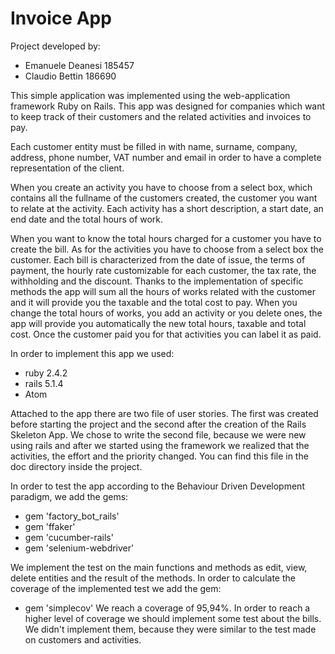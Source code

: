 # Invoice App

Project developed by:
- Emanuele Deanesi 185457
- Claudio Bettin 186690

This simple application was implemented using the web-application framework Ruby on Rails. 
This app was designed for companies which want to keep track of their customers and the related activities and invoices to pay. 

Each customer entity must be filled in with name, surname, company, address, phone number, VAT number and email in order to have a complete representation of the client.

When you create an activity you have to choose from a select box, which contains all the fullname of the customers created, the customer you want to relate at the activity. Each activity has a short description, a start date, an end date and the total hours of work. 

When you want to know the total hours charged for a customer you have to create the bill. As for the activities you have to choose from a select box the customer. Each bill is characterized from the date of issue, the terms of payment, the hourly rate customizable for each customer, the tax rate, the withholding and the discount. 
Thanks to the implementation of specific methods the app will sum all the hours of works related with the customer and it will provide you the taxable and the total cost to pay. When you change the total hours of works, you add an activity or you delete ones, the app will provide you automatically the new total hours, taxable and total cost. Once the customer paid you for that activities you can label it as paid. 

In order to implement this app we used:
- ruby 2.4.2
- rails 5.1.4
- Atom

Attached to the app there are two file of user stories. The first was created before starting the project and the second after the creation of the Rails Skeleton App. We chose to write the second file, because we were new using rails and after we started using the framework we realized that the activities, the effort and the priority changed. You can find this file in the doc directory inside the project. 

In order to test the app according to the Behaviour Driven Development paradigm, we add the gems:
-  gem 'factory_bot_rails'
-  gem 'ffaker'
-  gem 'cucumber-rails'
-  gem 'selenium-webdriver'

We implement the test on the main functions and methods as edit, view, delete entities and the result of the methods.
In order to calculate the coverage of the implemented test we add the gem:
-  gem 'simplecov'
We reach a coverage of 95,94%. In order to reach a higher level of coverage we should implement some test about the bills. We didn't implement them, because they were similar to the test made on customers and activities.
